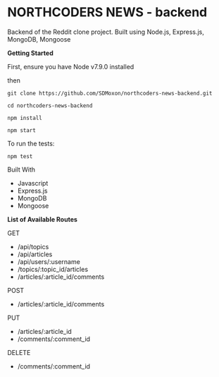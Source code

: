 # NORTHCODERS NEWS - backend
Backend of the Reddit clone project. Built using Node.js, Express.js, MongoDB, Mongoose

**Getting Started**

First, ensure you have Node v7.9.0 installed

then

    git clone https://github.com/SDMoxon/northcoders-news-backend.git

    cd northcoders-news-backend

    npm install

    npm start

To run the tests:

    npm test

Built With

- Javascript
- Express.js
- MongoDB
- Mongoose

**List of Available Routes**

GET    
- /api/topics
- /api/articles
- /api/users/:username
- /topics/:topic_id/articles
- /articles/:article_id/comments

POST

- /articles/:article_id/comments

PUT

- /articles/:article_id
- /comments/:comment_id

DELETE 
- /comments/:comment_id
